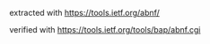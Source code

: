 extracted with https://tools.ietf.org/abnf/

verified with https://tools.ietf.org/tools/bap/abnf.cgi
